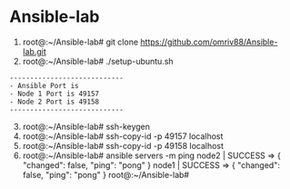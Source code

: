 # Ansible-lab  
  1) root@:~/Ansible-lab# git clone https://github.com/omriv88/Ansible-lab.git
  2) root@:~/Ansible-lab# ./setup-ubuntu.sh
     
    ----------------------------
    - Ansible Port is
    - Node 1 Port is 49157
    - Node 2 Port is 49158
    ----------------------------
 3) root@:~/Ansible-lab# ssh-keygen
 4) root@:~/Ansible-lab# ssh-copy-id -p 49157 localhost
 5) root@:~/Ansible-lab# ssh-copy-id -p 49158 localhost
 6) root@:~/Ansible-lab# ansible servers -m ping
    node2 | SUCCESS => {
    "changed": false,
    "ping": "pong"
    }
    node1 | SUCCESS => {
    "changed": false,
    "ping": "pong"
    }
    root@:~/Ansible-lab#
